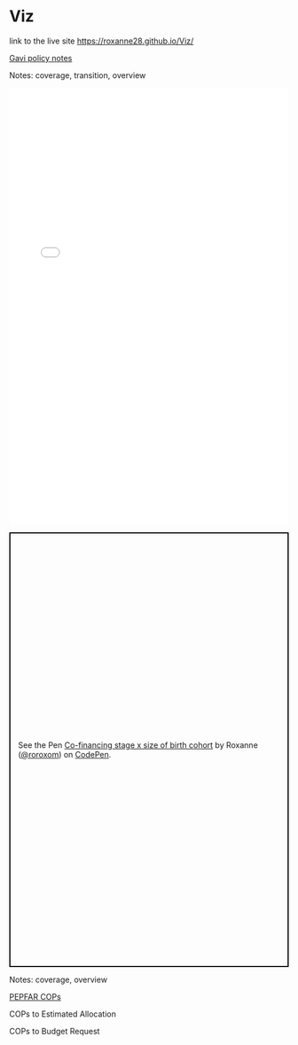 # Viz

link to the live site  https://roxanne28.github.io/Viz/

<u>Gavi policy notes</u>

Notes: coverage, transition, overview
<iframe height="788" style="width: 100%;" scrolling="no" title="Co-financing stage x size of birth cohort" src="//codepen.io/roroxom/embed/VNyWzG/?height=788&theme-id=0&default-tab=result" frameborder="no" allowtransparency="true" allowfullscreen="true">
  See the Pen <a href='https://codepen.io/roroxom/pen/VNyWzG/'>Co-financing stage x size of birth cohort</a> by Roxanne
  (<a href='https://codepen.io/roroxom'>@roroxom</a>) on <a href='https://codepen.io'>CodePen</a>.
</iframe>
<p class="codepen" data-height="784" data-theme-id="light" data-default-tab="result" data-user="roroxom" data-slug-hash="VNyWzG" style="height: 784px; box-sizing: border-box; display: flex; align-items: center; justify-content: center; border: 2px solid black; margin: 1em 0; padding: 1em;" data-pen-title="Co-financing stage x size of birth cohort">
  <span>See the Pen <a href="https://codepen.io/roroxom/pen/VNyWzG/">
  Co-financing stage x size of birth cohort</a> by Roxanne (<a href="https://codepen.io/roroxom">@roroxom</a>)
  on <a href="https://codepen.io">CodePen</a>.</span>
</p>
<script async src="https://static.codepen.io/assets/embed/ei.js"></script>


Notes: coverage, overview
<script async src="//jsfiddle.net/roroxom/nvteb31f/embed/result/"></script>


<u>PEPFAR COPs</u>

COPs to Estimated Allocation
<script async src="//jsfiddle.net/roroxom/gtxfucda/embed/result/"></script>


COPs to Budget Request
<script async src="//jsfiddle.net/roroxom/1r25nk8y/embed/result/"></script>
